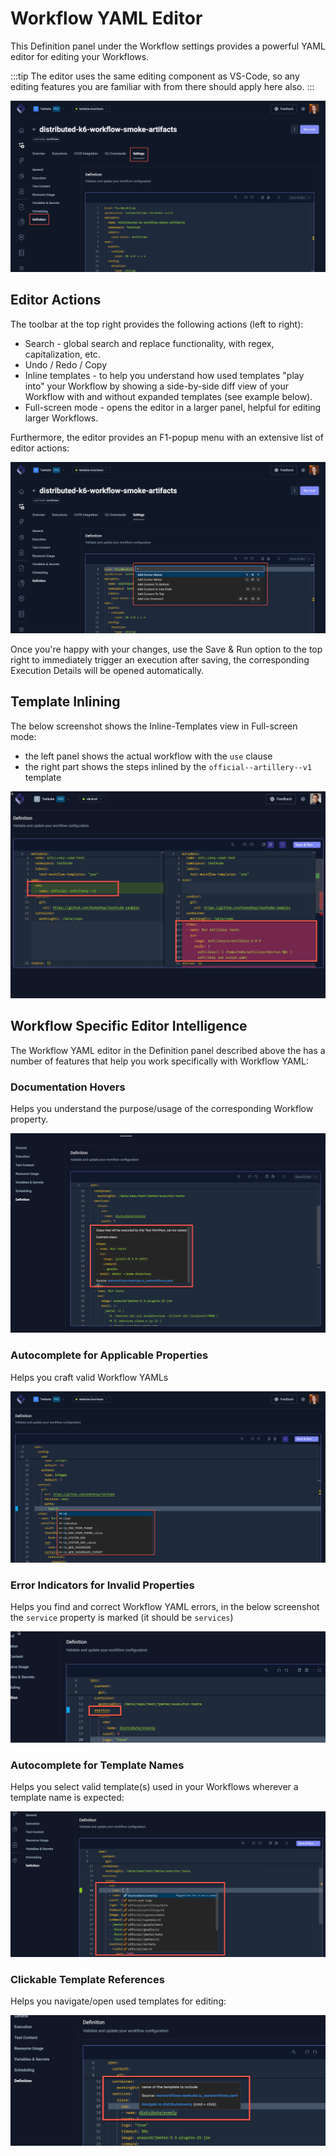 # Workflow YAML Editor

This Definition panel under the Workflow settings provides a powerful YAML editor for editing your Workflows. 

:::tip
The editor uses the same editing component as VS-Code, so any editing features you are
familiar with from there should apply here also.
:::

![Definition Settings](../img/definition-settings.png)

## Editor Actions

The toolbar at the top right provides the following actions (left to right):

- Search - global search and replace functionality, with regex, capitalization, etc.
- Undo / Redo / Copy
- Inline templates - to help you understand how used templates "play into" your Workflow by showing a side-by-side
  diff view of your Workflow with and without expanded templates (see example below).
- Full-screen mode - opens the editor in a larger panel, helpful for editing larger Workflows.

Furthermore, the editor provides an F1-popup menu with an extensive list of editor actions:

![Editor Popup Menu](../img/editor-popup-menu.png)

Once you're happy with your changes, use the Save & Run option to the top right to immediately trigger an execution
after saving, the corresponding Execution Details will be opened automatically.

## Template Inlining

The below screenshot shows the Inline-Templates view in Full-screen mode:
- the left panel shows the actual workflow with the `use` clause
- the right part shows the steps inlined by the `official--artillery--v1` template

![Test Workflow editor in fullscreen with inline diff](images/workflows-fullscreen-inline-diff.png)

## Workflow Specific Editor Intelligence

The Workflow YAML editor in the Definition panel described above the has a number of 
features that help you work specifically with Workflow YAML:

### Documentation Hovers 

Helps you understand the purpose/usage of the corresponding Workflow property.

![Editor Documentation Hover](../img/editor-documentation-hover.png)

### Autocomplete for Applicable Properties

Helps you craft valid Workflow YAMLs

![Workflow Properties Autocomplete](../img/workflow-properties-autocomplete.png)

### Error Indicators for Invalid Properties

Helps you find and correct Workflow YAML errors, in the below screenshot the `service` property is marked
(it should be `services`)

![Workflow Editor Error Marker](images/workflow-editor-error-marker.png)

### Autocomplete for Template Names

Helps you select valid template(s) used in your Workflows wherever a template name is expected:

![Workflow Editor Template Auto-complete](images/workflow-editor-template-autocomplete.png)

### Clickable Template References

Helps you navigate/open used templates for editing:

![Workflow Editor Clickable Template References](images/workflow-editor-click-template-reference.png)

